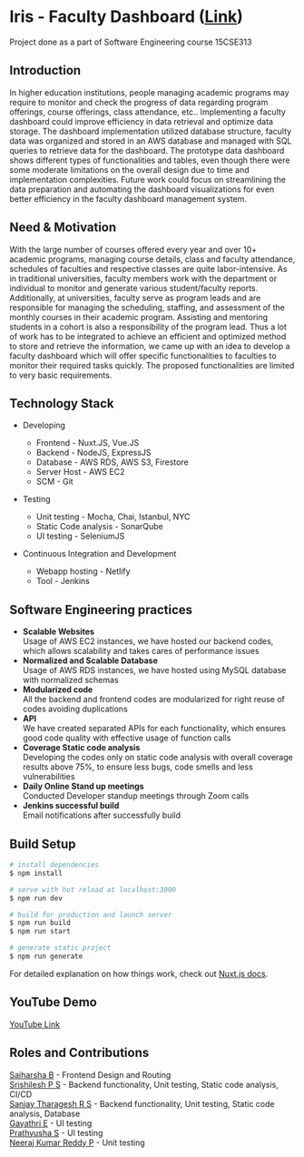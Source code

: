 # Iris - Faculty Dashboard ([Link](http://nostalgic-mccarthy-58e272.netlify.com/))

Project done as a part of Software Engineering course 15CSE313

## Introduction

In higher education institutions, people managing academic programs may require to monitor and check the progress of data regarding program offerings, course offerings, class attendance, etc.. Implementing a faculty dashboard could improve efficiency in data retrieval and optimize data storage. The dashboard implementation utilized database structure, faculty data was organized and stored in an AWS database and managed with SQL queries to retrieve data for the dashboard. The prototype data dashboard shows different types of functionalities and tables, even though there were some moderate limitations on the overall design due to time and implementation complexities. Future work could focus on streamlining the data preparation and automating the dashboard visualizations for even better efficiency in the faculty dashboard management system.

## Need & Motivation

With the large number of courses offered every year and over 10+ academic programs, managing course details, class and faculty attendance, schedules of faculties and respective classes are quite labor-intensive. As in traditional universities, faculty members work with the department or individual to monitor and generate various student/faculty reports.  Additionally, at universities, faculty serve as program leads and are responsible for managing the scheduling, staffing, and assessment of the monthly courses in their academic program. Assisting and mentoring students in a cohort is also a responsibility of the program lead. Thus a lot of work has to be integrated to achieve an efficient and optimized method to store and retrieve the information, we came up with an idea to develop a faculty dashboard which will offer specific functionalities to faculties to monitor their required tasks quickly. The proposed functionalities are limited to very basic requirements.

## Technology Stack

* Developing  
  * Frontend - Nuxt.JS, Vue.JS  
  * Backend - NodeJS, ExpressJS  
  * Database - AWS RDS, AWS S3, Firestore  
  * Server Host - AWS EC2  
  * SCM - Git  
  
* Testing  
  * Unit testing - Mocha, Chai, Istanbul, NYC
  * Static Code analysis - SonarQube
  * UI testing - SeleniumJS
  
* Continuous Integration and Development  
  * Webapp hosting - Netlify  
  * Tool - Jenkins  
  
## Software Engineering practices 

* **Scalable Websites**    
    Usage of AWS EC2 instances, we have hosted our backend codes, which allows scalability and takes cares of performance issues
* **Normalized and Scalable Database**  
    Usage of AWS RDS instances, we have hosted using MySQL database with normalized schemas
* **Modularized code**  
    All the backend and frontend codes are modularized for right reuse of codes avoiding duplications
* **API**  
    We have created separated APIs for each functionality, which ensures good code quality with effective usage of function calls
* **Coverage Static code analysis**  
    Developing the codes only on static code analysis with overall coverage results above 75%, to ensure less bugs, code smells and less vulnerabilities
* **Daily Online Stand up meetings**  
    Conducted Developer standup meetings through Zoom calls
* **Jenkins successful build**  
    Email notifications after successfully build


## Build Setup

``` bash
# install dependencies
$ npm install

# serve with hot reload at localhost:3000
$ npm run dev

# build for production and launch server
$ npm run build
$ npm run start

# generate static project
$ npm run generate
```

For detailed explanation on how things work, check out [Nuxt.js docs](https://nuxtjs.org).

## YouTube Demo

[YouTube Link](https://youtu.be/AJwXi6cXysY)

## Roles and Contributions

[Saiharsha B](https://github.com/cyberShaw) - Frontend Design and Routing  
[Srishilesh P S](https://github.com/srishilesh) - Backend functionality, Unit testing, Static code analysis, CI/CD  
[Sanjay Tharagesh R S](https://github.com/sanjaytharagesh31) - Backend functionality, Unit testing, Static code analysis, Database  
[Gayathri E](https://github.com/gayu-thri) - UI testing  
[Prathyusha S](https://github.com/prathyu0398) - UI testing  
[Neeraj Kumar Reddy P](https://github.com/Neeraj441) - Unit testing  
